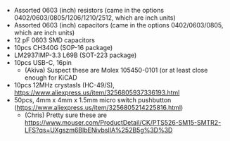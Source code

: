 
- Assorted 0603 (inch) resistors (came in the options 0402/0603/0805/1206/1210/2512, which are inch units)
- Assorted 0603 (inch) capacitors (came in the options 0402/0603/0805, which are inch units)
- 12 pF 0603 SMD capacitors
- 10pcs CH340G (SOP-16 package)
- LM2937IMP-3.3 L69B (SOT-223 package)
- 10pcs USB-C, 16pin
    - (Akiva) Suspect these are Molex 105450-0101 (or at least close enough for KiCAD
- 10pcs 12MHz crystasls (HC-49/S), https://www.aliexpress.us/item/3256805937336193.html
- 50pcs, 4mm x 4mm x 1.5mm micro switch pushbutton (https://www.aliexpress.us/item/3256805214225816.html)
    - (Chris) Pretty sure these are https://www.mouser.com/ProductDetail/CK/PTS526-SM15-SMTR2-LFS?qs=UXgszm6BlbENivbslIA%252B5g%3D%3D
    